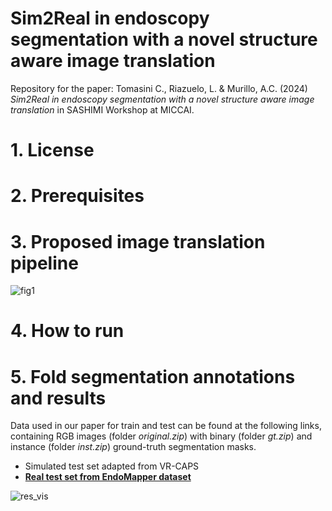 # Sim2Real in endoscopy segmentation with a novel structure aware image translation

Repository for the paper: Tomasini C., Riazuelo, L. & Murillo, A.C. (2024) *Sim2Real in endoscopy segmentation with a novel structure aware image translation* in SASHIMI Workshop at MICCAI.

# 1. License

# 2. Prerequisites

# 3. Proposed image translation pipeline
![fig1](https://github.com/user-attachments/assets/9759c20e-5fa4-44e7-acd9-ad12428cd70a)

# 4. How to run

# 5. Fold segmentation annotations and results
Data used in our paper for train and test can be found at the following links, containing RGB images (folder *original.zip*) with binary (folder *gt.zip*) and instance (folder *inst.zip*) ground-truth segmentation masks.

- Simulated test set adapted from VR-CAPS
- [**Real test set from EndoMapper dataset**](https://drive.google.com/drive/folders/1L1tgOwAGnCCba30X9yPw_O90LapxlvD5?usp=share_link)
  
![res_vis](https://github.com/user-attachments/assets/cb8e1f21-6f86-4493-bcbb-fde5873f7a9f)
